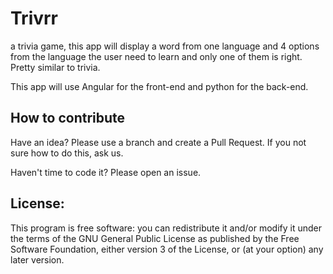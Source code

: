 # Trivrr
a trivia game, this app will display a word from one language and 4 options from the language the user need to learn and only one of them is right. Pretty similar to trivia.

This app will use Angular for the front-end and python for the back-end.

## How to contribute
Have an idea? Please use a branch and create a Pull Request. If you not sure how to do this, ask us.

Haven't time to code it? Please open an issue.

## License:
This program is free software: you can redistribute it and/or modify it under the terms of the GNU General Public License as published by the Free Software Foundation, either version 3 of the License, or (at your option) any later version.
